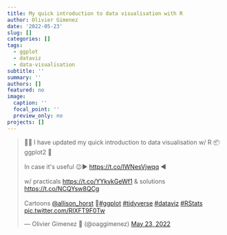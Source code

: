 ```yaml
---
title: My quick introduction to data visualisation with R
author: Olivier Gimenez
date: '2022-05-23'
slug: []
categories: []
tags:
  - ggplot
  - dataviz
  - data-visualisation
subtitle: ''
summary: ''
authors: []
featured: no
image:
  caption: ''
  focal_point: ''
  preview_only: no
projects: []
---
```



<blockquote class="twitter-tweet"><p lang="en" dir="ltr">🔧🚧 I have updated my quick introduction to data visualisation w/ R 📦 ggplot2 🥳<br><br>In case it&#39;s useful 😉▶️ <a href="https://t.co/IWNesVjwqq">https://t.co/IWNesVjwqq</a> ◀️<br><br>w/ practicals <a href="https://t.co/YYkykGeWf1">https://t.co/YYkykGeWf1</a> &amp; solutions <a href="https://t.co/NCQYsw8QCg">https://t.co/NCQYsw8QCg</a> <br><br>Cartoons <a href="https://twitter.com/allison_horst?ref_src=twsrc%5Etfw">@allison_horst</a> 💜<a href="https://twitter.com/hashtag/ggplot?src=hash&amp;ref_src=twsrc%5Etfw">#ggplot</a> <a href="https://twitter.com/hashtag/tidyverse?src=hash&amp;ref_src=twsrc%5Etfw">#tidyverse</a> <a href="https://twitter.com/hashtag/dataviz?src=hash&amp;ref_src=twsrc%5Etfw">#dataviz</a> <a href="https://twitter.com/hashtag/RStats?src=hash&amp;ref_src=twsrc%5Etfw">#RStats</a> <a href="https://t.co/RlXFT9F0Tw">pic.twitter.com/RlXFT9F0Tw</a></p>&mdash; Olivier Gimenez 🖖 (@oaggimenez) <a href="https://twitter.com/oaggimenez/status/1528752864222380036?ref_src=twsrc%5Etfw">May 23, 2022</a></blockquote> <script async src="https://platform.twitter.com/widgets.js" charset="utf-8"></script> 


